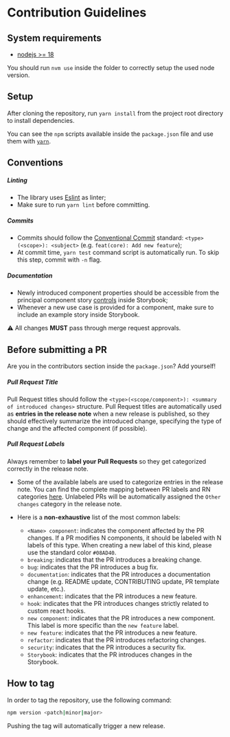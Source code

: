 # Contribution Guidelines

## System requirements

* [nodejs >= 18](https://nodejs.org/en/)

You should run `nvm use` inside the folder to correctly setup the used node version.

## Setup

After cloning the repository, run `yarn install` from the project root directory to install dependencies.

You can see the `npm` scripts available inside the `package.json` file and use them with [`yarn`](https://yarnpkg.com/getting-started/usage).

## Conventions

##### Linting

* The library uses [Eslint](https://eslint.org/docs/) as linter;
* Make sure to run `yarn lint` before committing.

##### Commits

* Commits should follow the [Conventional Commit](https://www.conventionalcommits.org/) standard: `<type>(<scope>): <subject>` (e.g. `feat(core): Add new feature`);
* At commit time, `yarn test` command script is automatically run. To skip this step, commit with `-n` flag.

##### Documentation

* Newly introduced component properties should be accessible from the principal component story [controls](https://storybook.js.org/docs/react/essentials/controls) inside Storybook;
* Whenever a new use case is provided for a component, make sure to include an example story inside Storybook.

:warning: All changes **MUST** pass through merge request approvals.

## Before submitting a PR

Are you in the contributors section inside the `package.json`? Add yourself!

##### Pull Request Title

Pull Request titles should follow the `<type>(<scope/component>): <summary of introduced changes>` structure. Pull Request titles are automatically used as **entries in the release note** when a new release is published, so they should effectively summarize the introduced change, specifying the type of change and the affected component (if possible).

##### Pull Request Labels

Always remember to **label your Pull Requests** so they get categorized correctly in the release note.

- Some of the available labels are used to categorize entries in the release note. You can find the complete mapping between PR labels and RN categories [here](https://github.com/mia-platform/design-system/blob/main/.github/release.yml). Unlabeled PRs will be automatically assigned the `Other changes` category in the release note.
- Here is a **non-exhaustive** list of the most common labels:

  - `<Name> component`: indicates the component affected by the PR changes. If a PR modifies N components, it should be labeled with N labels of this type. When creating a new label of this kind, please use the standard color `#08AD40`.
  - `breaking`: indicates that the PR introduces a breaking change.
  - `bug`: indicates that the PR introduces a bug fix.
  - `documentation`: indicates that the PR introduces a documentation change (e.g. README update, CONTRIBUTING update, PR template update, etc.).
  - `enhancement`: indicates that the PR introduces a new feature.
  - `hook`: indicates that the PR introduces changes strictly related to custom react hooks.
  - `new component`: indicates that the PR introduces a new component. This label is more specific than the `new feature` label.
  - `new feature`: indicates that the PR introduces a new feature.
  - `refactor`: indicates that the PR introduces refactoring changes.
  - `security`: indicates that the PR introduces a security fix.
  - `Storybook`: indicates that the PR introduces changes in the Storybook.

## How to tag

In order to tag the repository, use the following command:

```sh
npm version <patch|minor|major>
```

Pushing the tag will automatically trigger a new release.